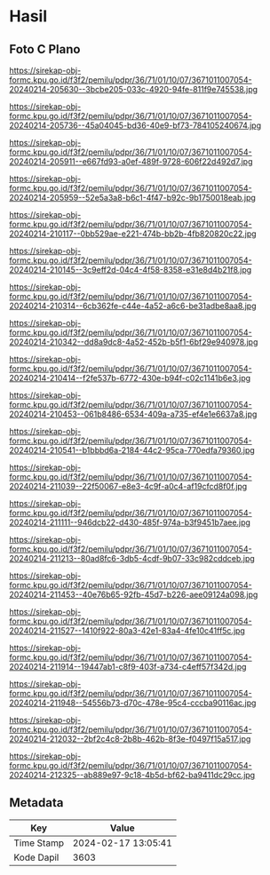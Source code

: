 # Hasil

## Foto C Plano

https://sirekap-obj-formc.kpu.go.id/f3f2/pemilu/pdpr/36/71/01/10/07/3671011007054-20240214-205630--3bcbe205-033c-4920-94fe-811f9e745538.jpg

https://sirekap-obj-formc.kpu.go.id/f3f2/pemilu/pdpr/36/71/01/10/07/3671011007054-20240214-205736--45a04045-bd36-40e9-bf73-784105240674.jpg

https://sirekap-obj-formc.kpu.go.id/f3f2/pemilu/pdpr/36/71/01/10/07/3671011007054-20240214-205911--e667fd93-a0ef-489f-9728-606f22d492d7.jpg

https://sirekap-obj-formc.kpu.go.id/f3f2/pemilu/pdpr/36/71/01/10/07/3671011007054-20240214-205959--52e5a3a8-b6c1-4f47-b92c-9b1750018eab.jpg

https://sirekap-obj-formc.kpu.go.id/f3f2/pemilu/pdpr/36/71/01/10/07/3671011007054-20240214-210117--0bb529ae-e221-474b-bb2b-4fb820820c22.jpg

https://sirekap-obj-formc.kpu.go.id/f3f2/pemilu/pdpr/36/71/01/10/07/3671011007054-20240214-210145--3c9eff2d-04c4-4f58-8358-e31e8d4b21f8.jpg

https://sirekap-obj-formc.kpu.go.id/f3f2/pemilu/pdpr/36/71/01/10/07/3671011007054-20240214-210314--6cb362fe-c44e-4a52-a6c6-be31adbe8aa8.jpg

https://sirekap-obj-formc.kpu.go.id/f3f2/pemilu/pdpr/36/71/01/10/07/3671011007054-20240214-210342--dd8a9dc8-4a52-452b-b5f1-6bf29e940978.jpg

https://sirekap-obj-formc.kpu.go.id/f3f2/pemilu/pdpr/36/71/01/10/07/3671011007054-20240214-210414--f2fe537b-6772-430e-b94f-c02c1141b6e3.jpg

https://sirekap-obj-formc.kpu.go.id/f3f2/pemilu/pdpr/36/71/01/10/07/3671011007054-20240214-210453--061b8486-6534-409a-a735-ef4e1e6637a8.jpg

https://sirekap-obj-formc.kpu.go.id/f3f2/pemilu/pdpr/36/71/01/10/07/3671011007054-20240214-210541--b1bbbd6a-2184-44c2-95ca-770edfa79360.jpg

https://sirekap-obj-formc.kpu.go.id/f3f2/pemilu/pdpr/36/71/01/10/07/3671011007054-20240214-211039--22f50067-e8e3-4c9f-a0c4-af19cfcd8f0f.jpg

https://sirekap-obj-formc.kpu.go.id/f3f2/pemilu/pdpr/36/71/01/10/07/3671011007054-20240214-211111--946dcb22-d430-485f-974a-b3f9451b7aee.jpg

https://sirekap-obj-formc.kpu.go.id/f3f2/pemilu/pdpr/36/71/01/10/07/3671011007054-20240214-211213--80ad8fc6-3db5-4cdf-9b07-33c982cddceb.jpg

https://sirekap-obj-formc.kpu.go.id/f3f2/pemilu/pdpr/36/71/01/10/07/3671011007054-20240214-211453--40e76b65-92fb-45d7-b226-aee09124a098.jpg

https://sirekap-obj-formc.kpu.go.id/f3f2/pemilu/pdpr/36/71/01/10/07/3671011007054-20240214-211527--1410f922-80a3-42e1-83a4-4fe10c41ff5c.jpg

https://sirekap-obj-formc.kpu.go.id/f3f2/pemilu/pdpr/36/71/01/10/07/3671011007054-20240214-211914--19447ab1-c8f9-403f-a734-c4eff57f342d.jpg

https://sirekap-obj-formc.kpu.go.id/f3f2/pemilu/pdpr/36/71/01/10/07/3671011007054-20240214-211948--54556b73-d70c-478e-95c4-cccba90116ac.jpg

https://sirekap-obj-formc.kpu.go.id/f3f2/pemilu/pdpr/36/71/01/10/07/3671011007054-20240214-212032--2bf2c4c8-2b8b-462b-8f3e-f0497f15a517.jpg

https://sirekap-obj-formc.kpu.go.id/f3f2/pemilu/pdpr/36/71/01/10/07/3671011007054-20240214-212325--ab889e97-9c18-4b5d-bf62-ba9411dc29cc.jpg


## Metadata

| Key        | Value               |
| ---------- | ------------------- |
| Time Stamp | 2024-02-17 13:05:41 |
| Kode Dapil | 3603                |



